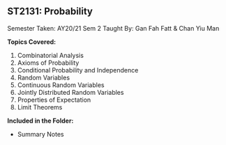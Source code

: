 ## ST2131: Probability

Semester Taken: AY20/21 Sem 2
Taught By: Gan Fah Fatt & Chan Yiu Man

**Topics Covered:**
1. Combinatorial Analysis
2. Axioms of Probability
3. Conditional Probability and Independence
4. Random Variables
5. Continuous Random Variables
6. Jointly Distributed Random Variables
7. Properties of Expectation
8. Limit Theorems

**Included in the Folder:**
* Summary Notes